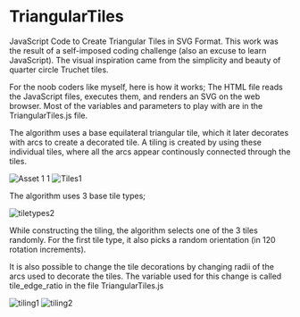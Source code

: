 # TriangularTiles
JavaScript Code to Create Triangular Tiles in SVG Format.
This work was the result of a self-imposed coding challenge (also an excuse to learn JavaScript). 
The visual inspiration came from the simplicity and beauty of quarter circle Truchet tiles.
 
For the noob coders like myself, here is how it works;
The HTML file reads the JavaScript files, executes them, and renders an SVG on the web browser.
Most of the variables and parameters to play with are in the TriangularTiles.js file.

The algorithm uses a base equilateral triangular tile, which it later decorates with arcs to create a decorated tile.
A tiling is created by using these individual tiles, where all the arcs appear continously connected through the tiles.

![Asset 1 1](https://user-images.githubusercontent.com/95830862/150213013-0e8dec77-3321-4b24-8ffb-a11051dcf621.png)
![Tiles1](https://user-images.githubusercontent.com/95830862/150213023-1cfdfa33-fe83-4898-bef8-30f660b9adfb.png)

The algorithm uses 3 base tile types;

![tiletypes2](https://user-images.githubusercontent.com/95830862/150213811-be0cd9ec-e832-4084-947d-fe734875e0e3.png)


While constructing the tiling, the algorithm selects one of the 3 tiles randomly. For the first tile type, it also picks a random orientation (in 120 rotation increments).

It is also possible to change the tile decorations by changing radii of the arcs used to decorate the tiles. The variable used for this change is called tile_edge_ratio in the file TriangularTiles.js

![tiling1](https://user-images.githubusercontent.com/95830862/150216046-6ab1c335-c83e-467d-b2ec-55f67cf75fcb.png)
![tiling2](https://user-images.githubusercontent.com/95830862/150216059-52863390-a607-40d5-bc9f-7e0ca8a39435.png)

